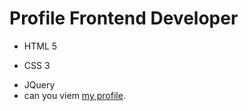 # Profile Frontend Developer
- HTML 5
* CSS 3
+ JQuery
+ can you viem [my profile](https://pages.github.com/).

